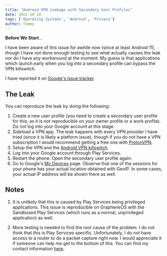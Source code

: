 ```yaml
---
title: "Android VPN Leakage with Secondary User Profiles"
date: 2022-10-10
tags: ['Operating Systems', 'Android', 'Privacy']
author: Tommy
---
```


**Before We Start**... 

I have been aware of this issue for awhile now (since at least Android 11), though I have not done enough testing to see what actually causes the leak nor do I have any workaround at the moment. My guess is that applications which launch early when you log into a secondary profile can bypass the VPN killswitch.

I have reported it on [Google's issue tracker](https://issuetracker.google.com/issues/252851265).

## The Leak

You can reproduce the leak by doing the following:

1. Create a new user profile (you need to create a secondary user profile for this, as it is not reproducible on your owner profile or a work profile). Do not log into your Google account at this stage.
2. Sideload a VPN app. The leak happens with every VPN provider I have tried (since it is likely a platform issue), though if you do not have a VPN subscription I would recommend getting a free one with [ProtonVPN](https://protonvpn.com).
3. Setup the VPN and the [Android VPN killswitch](/os/android-tips/#enable-vpn-killswitch).
4. Log into your Google account through Play Services.
5. Restart the phone. Open the secondary user profile again.
6. Go to Google's [My Devices](https://myaccount.google.com/device-activity) page. Observe that one of the sessions for your phone has your actual location obtained with GeoIP. In some cases, your actual IP address will be shown there as well.

## Notes

1. It is unlikely that this is caused by Play Services being privileged applications. This issue is reproducible on GrapheneOS with the Sandboxed Play Services (which runs as a normal, unprivileged application) as well.

2. More testing is needed to find the root cause of the problem. I do not think that this is Play Services specific. Unfortunately, I do not have access to a router to do a packet capture right now. I would appreciate it if someone can help me get to the bottom of this. You can find my contact information [here](https://tommytran.io/contact/).